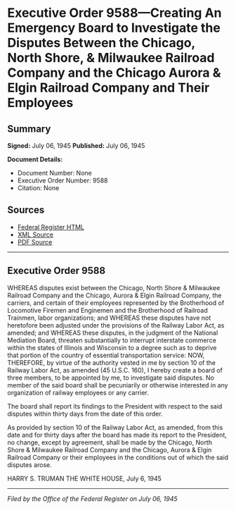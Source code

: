 # Executive Order 9588—Creating An Emergency Board to Investigate the Disputes Between the Chicago, North Shore, & Milwaukee Railroad Company and the Chicago Aurora & Elgin Railroad Company and Their Employees

## Summary

**Signed:** July 06, 1945
**Published:** July 06, 1945

**Document Details:**
- Document Number: None
- Executive Order Number: 9588
- Citation: None

## Sources
- [Federal Register HTML](https://www.presidency.ucsb.edu/documents/executive-order-9588-creating-emergency-board-investigate-the-disputes-between-the-chicago)
- [XML Source](None)
- [PDF Source](None)

---

## Executive Order 9588

WHEREAS disputes exist between the Chicago, North Shore & Milwaukee Railroad Company and the Chicago, Aurora & Elgin Railroad Company, the carriers, and certain of their employees represented by the Brotherhood of Locomotive Firemen and Enginemen and the Brotherhood of Railroad Trainmen, labor organizations; and
WHEREAS these disputes have not heretofore been adjusted under the provisions of the Railway Labor Act, as amended; and
WHEREAS these disputes, in the judgment of the National Mediation Board, threaten substantially to interrupt interstate commerce within the states of Illinois and Wisconsin to a degree such as to deprive that portion of the country of essential transportation service:
NOW, THEREFORE, by virtue of the authority vested in me by section 10 of the Railway Labor Act, as amended (45 U.S.C. 160), I hereby create a board of three members, to be appointed by me, to investigate said disputes. No member of the said board shall be pecuniarily or otherwise interested in any organization of railway employees or any carrier.

The board shall report its findings to the President with respect to the said disputes within thirty days from the date of this order.

As provided by section 10 of the Railway Labor Act, as amended, from this date and for thirty days after the board has made its report to the President, no change, except by agreement, shall be made by the Chicago, North Shore & Milwaukee Railroad Company and the Chicago, Aurora & Elgin Railroad Company or their employees in the conditions out of which the said disputes arose.

HARRY S. TRUMAN
THE WHITE HOUSE,
July 6, 1945

---

*Filed by the Office of the Federal Register on July 06, 1945*
